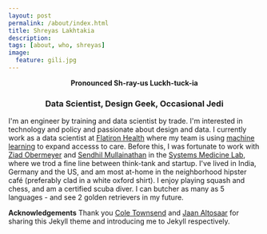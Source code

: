 ```yaml
---
layout: post
permalink: /about/index.html
title: Shreyas Lakhtakia
description: 
tags: [about, who, shreyas]
image:
  feature: gili.jpg
---
```


**<center>Pronounced Sh-ray-us Luckh-tuck-ia</center>**

### <center>Data Scientist, Design Geek, Occasional Jedi</center>

I'm an engineer by training and data scientist by trade. I'm interested in technology and policy and passionate about design and data. I currently work as a data scientist at [Flatiron Health](http://www.flatiron.com/) where my team is using [machine learning](https://www.ispor.org/heor-resources/presentations-database/presentation/intl2020-3182/100099) to expand accesss to care. Before this, I was fortunate to work with [Ziad Obermeyer](http://ziadobermeyer.com/) and [Sendhil Mullainathan](https://www.chicagobooth.edu/faculty/directory/m/sendhil-mullainathan) 
in the [Systems Medicine Lab](http://www.labsysmed.org), where we trod a fine line between think-tank and startup. I've lived in India, Germany and the US, and am most at-home in the neighborhood hipster café (preferably clad in a white oxford shirt). I enjoy playing squash and chess, and am a certified scuba diver. I can butcher as many as 5 languages - and see 2 golden retrievers in my future. 

**Acknowledgements**
Thank you [Cole Townsend](http://twnsnd.co/) and [Jaan Altosaar](https://jaan.io/about/) for sharing this Jekyll theme and introducing me to Jekyll respectively.